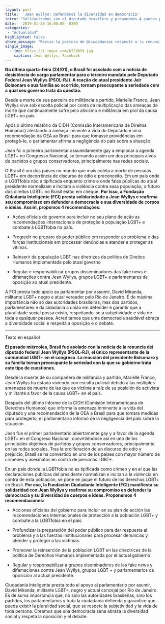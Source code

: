 ```yaml
---
layout: post
title:  'Jean Wyllys: Defendamos la diversidad en democracia'
intro: "Solidarizamos con el diputado brasilero y proponemos 4 puntos para revertir la situación."
date:   2019-01-25 16:00:00 -0300
categories:
 - "Actualidad"
highlighted: false
share_message: "Revisa la postura de @ciudadaniai respecto a la renuncia del diputado brasileó, Jean Wyllys"
single_image:
  - img: https://i.imgur.com/kIJXB99.jpg
    caption: Jean Wyllys, Facebook
---
```

**Na última quarta-feira (24/01), o Brasil foi assolado com a notícia de desistência do cargo parlamentar para o terceiro mandato pelo Deputado Federal Jean Wyllys (PSOL-RJ). A reação do atual presidente Jair Bolsonaro e sua família ao ocorrido, tornam preocupante a seriedade com a qual seu governo trata da questão.**

Desde a morte de sua parceira de militância e partido, Marielle Franco, Jean Wyllys vive sob escolta policial por conta da multiplicação das ameaças de morte que continuamente sofre pelo ativismo e militância em prol da causa LGBT+ no país.

Após o último relatório da CIDH (Comissão Interamericana de Direitos Humanos) atestando a ameaça iminente à vida do Deputado e uma recomendação da OEA ao Brasil para que tomasse providências em protegê-lo, o parlamentar afirma a negligência do país sobre a situação. 

Jean foi o primeiro parlamentar assumidamente gay a emplacar a agenda LGBT+ no Congresso Nacional, se tornando assim um dos principais alvos de partidos e grupos conservadores, principalmente nas redes sociais.

O Brasil é um dos países no mundo que mais coleta a morte de pessoas LGBT+ em decorrência de discurso de ódio e preconceito. Em um país onde a LGBTfobia não é tipificada enquanto crime e onde falas públicas do atual presidente normalizam e incitam a violência contra essa população, o futuro dos direitos LGBT+ no Brasil estão em cheque. **Por isso, a Fundação Cidadania Inteligente (FCI) presta solidariedade a Jean Wyllys e reafirma seu compromisso em defender a democracia e sua diversidade de corpos e idéias. Assim, propomos 4 recomendações:**
	
* Ações oficiais do governo para incluir no seu plano de ação as recomendações internacionais de proteção à população LGBT+ e combate à LGBTfobia no país.

* Progredir no preparo do poder público em responder ao problema e das forças institucionais em processar denúncias e atender e proteger as vítimas.

* Reinserir da população LGBT nas diretrizes da política de Direitos Humanos implementada pelo atual governo

* Regular e responsabilizar grupos disseminadores das fake news e difamações contra Jean Wyllys, grupos LGBT+ e parlamentares de oposição ao atual presidente. 

A FCI presta todo apoio ao parlamentar por assumir, David Miranda, militante LGBT+ negro e atual vereador pelo Rio de Janeiro. É de máxima importância não só das autoridades brasileiras, mas dos partidos, parlamentares e da cidadania a união em defender e garantir que a pluralidade social possa existir, respeitando-se a subjetividade e vida de toda e qualquer pessoa. Acreditamos que uma democracia saudável abraça a diversidade social e respeita a oposição e o debate. 

- - - 
Texto en español

**El pasado miércoles, Brasil fue asolado con la noticia de la renuncia del diputado federal Jean Wyllys (PSOL-RJ), el único representante de la comunidad LGBT+ en el congreso. La reacción del presidente Bolsonaro y su familia tornan preocupante la seriedad con la que su gobierno trata este tipo de cuestiones.**

Desde la muerte de su compañera de militancia y partido, Marielle Franco, Jean Wyllys ha estado viviendo con escolta policial debido a las múltiples amenazas de muerte de las que es víctima a raíz de su posición de activista y militante a favor de la causa LGBT+ en el país.

Después del último informe de la CIDH (Comisión Interamericana de Derechos Humanos) que informa la amenaza inminente a la vida del diputado y una recomendación de la OEA a Brasil para que tomara medidas para protegerlo, el parlamentario informó de la negligencia del país sobre la situación.

Jean fue el primer parlamentario abiertamente gay y a favor de la agenda LGBT+ en el Congreso Nacional, convirtiéndose así en uno de los principales objetivos de partidos y grupos conservadores, principalmente en las redes sociales. Tras la proliferación de un discurso de odio y prejuicio, Brasil se ha convertido en uno de los países con mayor número de crímenes y asesinatos en contra de personas LGBT+.

En un país donde la LGBTfobia no es tipificada como crimen y en el que las declaraciones públicas del presidente normalizan e incitan a la violencia en contra de esta población, se pone en jaque el futuro de los derechos LGBT+ en Brasil. **Por eso, la Fundación Ciudadanía Inteligente (FCI) manifiesta su solidaridad con Jean Wyllys y reafirma su compromiso en defender la democracia y su diversidad de cuerpos e ideas. Proponemos 4 recomendaciones:**

* Acciones oficiales del gobierno para incluir en su plan de acción las recomendaciones internacionales de protección a la población LGBT+ y combate a la LGBTfobia en el país.

* Profundizar la preparación del poder público para dar respuesta al problema y a las fuerzas institucionales para procesar denuncias y atender y proteger a las víctimas.

* Promover la reinserción de la población LGBT en las directrices de la política de Derechos Humanos implementada por el actual gobierno

* Regular y responsabilizar a grupos diseminadores de las fake news y difamaciones contra Jean Wyllys, grupos LGBT + y parlamentarios de oposición al actual presidente.

Ciudadanía Inteligente presta todo el apoyo al parlamentario por asumir, David Miranda, militante LGBT+, negro y actual concejal por Río de Janeiro. Es de suma importancia que, no solo las autoridades brasileñas, sino los partidos, los parlamentarios y toda la ciudadanía defienda y garantice que pueda existir la pluralidad social, que se respete la subjetividad y la vida de toda persona. Creemos que una democracia sana abraza la diversidad social y respeta la oposición y el debate.
